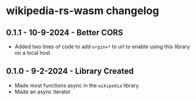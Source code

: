 # wikipedia-rs-wasm changelog

## 0.1.1 - 10-9-2024 - Better CORS

- Added two lines of code to add ```orgin=*``` to url to enable using this library on a 
local host

## 0.1.0 - 9-2-2024 - Library Created

- Made most functions async in the `wikipedia` library
- Made an async iterator